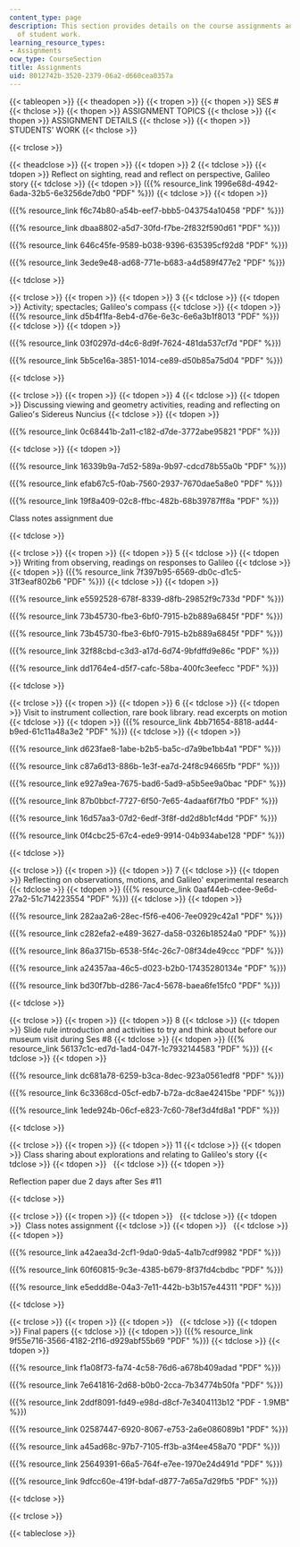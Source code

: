 ```yaml
---
content_type: page
description: This section provides details on the course assignments and examples
  of student work.
learning_resource_types:
- Assignments
ocw_type: CourseSection
title: Assignments
uid: 8012742b-3520-2379-06a2-d660cea0357a
---
```


{{< tableopen >}}
{{< theadopen >}}
{{< tropen >}}
{{< thopen >}}
SES #
{{< thclose >}}
{{< thopen >}}
ASSIGNMENT TOPICS
{{< thclose >}}
{{< thopen >}}
ASSIGNMENT DETAILS
{{< thclose >}}
{{< thopen >}}
STUDENTS' WORK
{{< thclose >}}

{{< trclose >}}

{{< theadclose >}}
{{< tropen >}}
{{< tdopen >}}
2
{{< tdclose >}}
{{< tdopen >}}
Reflect on sighting, read and reflect on perspective, Galileo story
{{< tdclose >}}
{{< tdopen >}}
({{% resource_link 1996e68d-4942-6ada-32b5-6e3256de7db0 "PDF" %}})
{{< tdclose >}}
{{< tdopen >}}


({{% resource_link f6c74b80-a54b-eef7-bbb5-043754a10458 "PDF" %}})

({{% resource_link dbaa8802-a5d7-30fd-f7be-2f832f590d61 "PDF" %}})

({{% resource_link 646c45fe-9589-b038-9396-635395cf92d8 "PDF" %}})

({{% resource_link 3ede9e48-ad68-771e-b683-a4d589f477e2 "PDF" %}})


{{< tdclose >}}

{{< trclose >}}
{{< tropen >}}
{{< tdopen >}}
3
{{< tdclose >}}
{{< tdopen >}}
Activity; spectacles; Galileo's compass
{{< tdclose >}}
{{< tdopen >}}
({{% resource_link d5b4f1fa-8eb4-d76e-6e3c-6e6a3b1f8013 "PDF" %}})
{{< tdclose >}}
{{< tdopen >}}


({{% resource_link 03f0297d-d4c6-8d9f-7624-481da537cf7d "PDF" %}})

({{% resource_link 5b5ce16a-3851-1014-ce89-d50b85a75d04 "PDF" %}})


{{< tdclose >}}

{{< trclose >}}
{{< tropen >}}
{{< tdopen >}}
4
{{< tdclose >}}
{{< tdopen >}}
Discussing viewing and geometry activities, reading and reflecting on Galieo's Sidereus Nuncius
{{< tdclose >}}
{{< tdopen >}}


({{% resource_link 0c68441b-2a11-c182-d7de-3772abe95821 "PDF" %}})


{{< tdclose >}}
{{< tdopen >}}


({{% resource_link 16339b9a-7d52-589a-9b97-cdcd78b55a0b "PDF" %}})

({{% resource_link efab67c5-f0ab-7560-2937-7670dae5a8e0 "PDF" %}})

({{% resource_link 19f8a409-02c8-ffbc-482b-68b39787ff8a "PDF" %}})

Class notes assignment due


{{< tdclose >}}

{{< trclose >}}
{{< tropen >}}
{{< tdopen >}}
5
{{< tdclose >}}
{{< tdopen >}}
Writing from observing, readings on responses to Galileo
{{< tdclose >}}
{{< tdopen >}}
({{% resource_link 7f397b95-6569-db0c-d1c5-31f3eaf802b6 "PDF" %}})
{{< tdclose >}}
{{< tdopen >}}


({{% resource_link e5592528-678f-8339-d8fb-29852f9c733d "PDF" %}})

({{% resource_link 73b45730-fbe3-6bf0-7915-b2b889a6845f "PDF" %}})

({{% resource_link 73b45730-fbe3-6bf0-7915-b2b889a6845f "PDF" %}})

({{% resource_link 32f88cbd-c3d3-a17d-6d74-9bfdffd9e86c "PDF" %}})

({{% resource_link dd1764e4-d5f7-cafc-58ba-400fc3eefecc "PDF" %}})


{{< tdclose >}}

{{< trclose >}}
{{< tropen >}}
{{< tdopen >}}
6
{{< tdclose >}}
{{< tdopen >}}
Visit to instrument collection, rare book library. read excerpts on motion
{{< tdclose >}}
{{< tdopen >}}
({{% resource_link 4bb71654-8818-ad44-b9ed-61c11a48a3e2 "PDF" %}})
{{< tdclose >}}
{{< tdopen >}}


({{% resource_link d623fae8-1abe-b2b5-ba5c-d7a9be1bb4a1 "PDF" %}})

({{% resource_link c87a6d13-886b-1e3f-ea7d-24f8c94665fb "PDF" %}})

({{% resource_link e927a9ea-7675-bad6-5ad9-a5b5ee9a0bac "PDF" %}})

({{% resource_link 87b0bbcf-7727-6f50-7e65-4adaaf6f7fb0 "PDF" %}})

({{% resource_link 16d57aa3-07d2-6edf-3f8f-dd2d8b1cf4dd "PDF" %}})

({{% resource_link 0f4cbc25-67c4-ede9-9914-04b934abe128 "PDF" %}})


{{< tdclose >}}

{{< trclose >}}
{{< tropen >}}
{{< tdopen >}}
7
{{< tdclose >}}
{{< tdopen >}}
Reflecting on observations, motions, and Galileo' experimental research
{{< tdclose >}}
{{< tdopen >}}
({{% resource_link 0aaf44eb-cdee-9e6d-27a2-51c714223554 "PDF" %}})
{{< tdclose >}}
{{< tdopen >}}


({{% resource_link 282aa2a6-28ec-f5f6-e406-7ee0929c42a1 "PDF" %}})

({{% resource_link c282efa2-e489-3627-da58-0326b18524a0 "PDF" %}})

({{% resource_link 86a3715b-6538-5f4c-26c7-08f34de49ccc "PDF" %}})

({{% resource_link a24357aa-46c5-d023-b2b0-17435280134e "PDF" %}})

({{% resource_link bd30f7bb-d286-7ac4-5678-baea6fe15fc0 "PDF" %}})


{{< tdclose >}}

{{< trclose >}}
{{< tropen >}}
{{< tdopen >}}
8
{{< tdclose >}}
{{< tdopen >}}
Slide rule introduction and activities to try and think about before our museum visit during Ses #8
{{< tdclose >}}
{{< tdopen >}}
({{% resource_link 56137c1c-ed7d-1ad4-047f-1c7932144583 "PDF" %}})
{{< tdclose >}}
{{< tdopen >}}


({{% resource_link dc681a78-6259-b3ca-8dec-923a0561edf8 "PDF" %}})

({{% resource_link 6c3368cd-05cf-edb7-b72a-dc8ae42415be "PDF" %}})

({{% resource_link 1ede924b-06cf-e823-7c60-78ef3d4fd8a1 "PDF" %}})


{{< tdclose >}}

{{< trclose >}}
{{< tropen >}}
{{< tdopen >}}
11
{{< tdclose >}}
{{< tdopen >}}
Class sharing about explorations and relating to Galileo's story
{{< tdclose >}}
{{< tdopen >}}
 
{{< tdclose >}}
{{< tdopen >}}


Reflection paper due 2 days after Ses #11


{{< tdclose >}}

{{< trclose >}}
{{< tropen >}}
{{< tdopen >}}
 
{{< tdclose >}}
{{< tdopen >}}
 Class notes assignment
{{< tdclose >}}
{{< tdopen >}}
 
{{< tdclose >}}
{{< tdopen >}}


({{% resource_link a42aea3d-2cf1-9da0-9da5-4a1b7cdf9982 "PDF" %}})

({{% resource_link 60f60815-9c3e-4385-b679-8f37fd4cbdbc "PDF" %}})

({{% resource_link e5eddd8e-04a3-7e11-442b-b3b157e44311 "PDF" %}})


{{< tdclose >}}

{{< trclose >}}
{{< tropen >}}
{{< tdopen >}}
 
{{< tdclose >}}
{{< tdopen >}}
Final papers
{{< tdclose >}}
{{< tdopen >}}
({{% resource_link 9f55e716-3566-4182-2f16-d929abf55b69 "PDF" %}})
{{< tdclose >}}
{{< tdopen >}}


({{% resource_link f1a08f73-fa74-4c58-76d6-a678b409adad "PDF" %}})

({{% resource_link 7e641816-2d68-b0b0-2cca-7b34774b50fa "PDF" %}})

({{% resource_link 2ddf8091-fd49-e98d-d8cf-7e3404113b12 "PDF - 1.9MB" %}})

({{% resource_link 02587447-6920-8067-e753-2a6e086089b1 "PDF" %}})

({{% resource_link a45ad68c-97b7-7105-ff3b-a3f4ee458a70 "PDF" %}})

({{% resource_link 25649391-66a5-764f-e7ee-1970e24d491d "PDF" %}})

({{% resource_link 9dfcc60e-419f-bdaf-d877-7a65a7d29fb5 "PDF" %}})


{{< tdclose >}}

{{< trclose >}}

{{< tableclose >}}